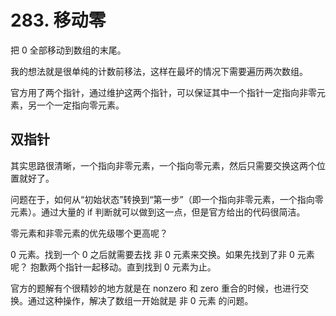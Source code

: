 # 283. 移动零
把 0 全部移动到数组的末尾。

我的想法就是很单纯的计数前移法，这样在最坏的情况下需要遍历两次数组。

官方用了两个指针，通过维护这两个指针，可以保证其中一个指针一定指向非零元素，另一个一定指向零元素。

## 双指针
其实思路很清晰，一个指向非零元素，一个指向零元素，然后只需要交换这两个位置就好了。

问题在于，如何从“初始状态”转换到“第一步”（即一个指向非零元素，一个指向零元素）。通过大量的 if 判断就可以做到这一点，但是官方给出的代码很简洁。

零元素和非零元素的优先级哪个更高呢？

0 元素。找到一个 0 之后就需要去找 非 0 元素来交换。如果先找到了非 0 元素呢？ 抱歉两个指针一起移动。直到找到 0 元素为止。

官方的题解有个很精妙的地方就是在 nonzero 和 zero 重合的时候，也进行交换。通过这种操作，解决了数组一开始就是 非 0 元素 的问题。
